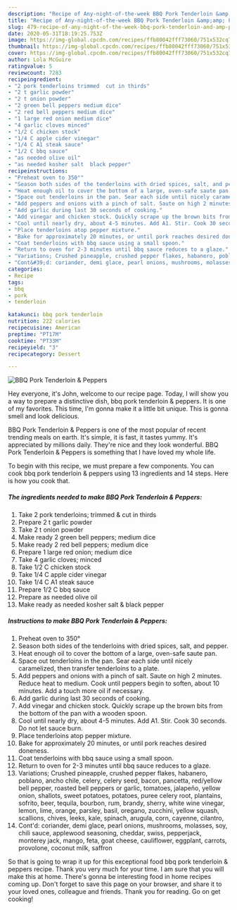 ```yaml
---
description: "Recipe of Any-night-of-the-week BBQ Pork Tenderloin &amp;amp; Peppers"
title: "Recipe of Any-night-of-the-week BBQ Pork Tenderloin &amp;amp; Peppers"
slug: 479-recipe-of-any-night-of-the-week-bbq-pork-tenderloin-and-amp-peppers
date: 2020-05-31T18:19:25.753Z
image: https://img-global.cpcdn.com/recipes/ffb80042fff73060/751x532cq70/bbq-pork-tenderloin-peppers-recipe-main-photo.jpg
thumbnail: https://img-global.cpcdn.com/recipes/ffb80042fff73060/751x532cq70/bbq-pork-tenderloin-peppers-recipe-main-photo.jpg
cover: https://img-global.cpcdn.com/recipes/ffb80042fff73060/751x532cq70/bbq-pork-tenderloin-peppers-recipe-main-photo.jpg
author: Lola McGuire
ratingvalue: 5
reviewcount: 7283
recipeingredient:
- "2 pork tenderloins trimmed  cut in thirds"
- "2 t garlic powder"
- "2 t onion powder"
- "2 green bell peppers medium dice"
- "2 red bell peppers medium dice"
- "1 large red onion medium dice"
- "4 garlic cloves minced"
- "1/2 C chicken stock"
- "1/4 C apple cider vinegar"
- "1/4 C A1 steak sauce"
- "1/2 C bbq sauce"
- "as needed olive oil"
- "as needed kosher salt  black pepper"
recipeinstructions:
- "Preheat oven to 350°"
- "Season both sides of the tenderloins with dried spices, salt, and pepper."
- "Heat enough oil to cover the bottom of a large, oven-safe saute pan."
- "Space out tenderloins in the pan. Sear each side until nicely caramelized, then transfer tenderloins to a plate."
- "Add peppers and onions with a pinch of salt. Saute on high 2 minutes. Reduce heat to medium. Cook until peppers begin to soften, about 10 minutes. Add a touch more oil if necessary."
- "Add garlic during last 30 seconds of cooking."
- "Add vinegar and chicken stock. Quickly scrape up the brown bits from the bottom of the pan with a wooden spoon."
- "Cool until nearly dry, about 4-5 minutes. Add A1. Stir. Cook 30 seconds. Do not let sauce burn."
- "Place tenderloins atop pepper mixture."
- "Bake for approximately 20 minutes, or until pork reaches desired doneness."
- "Coat tenderloins with bbq sauce using a small spoon."
- "Return to oven for 2-3 minutes until bbq sauce reduces to a glaze."
- "Variations; Crushed pineapple, crushed pepper flakes, habanero, poblano, ancho chile, celery, celery seed, bacon, pancetta, red/yellow bell pepper, roasted bell peppers or garlic, tomatoes, jalapeño, yellow onion, shallots, sweet potatoes, potatoes, puree celery root, plantains, sofrito, beer, tequila, bourbon, rum, brandy, sherry, white wine vinegar, lemon, lime, orange, parsley, basil, oregano, zucchini, yellow squash, scallions, chives, leeks, kale, spinach, arugula, corn, cayenne, cilantro,"
- "Cont&#39;d: coriander, demi glace, pearl onions, mushrooms, molasses, soy, chili sauce, applewood seasoning, cheddar, swiss, pepperjack, monterey jack, mango, feta, goat cheese, cauliflower, eggplant, carrots, provolone, coconut milk, saffron"
categories:
- Recipe
tags:
- bbq
- pork
- tenderloin

katakunci: bbq pork tenderloin 
nutrition: 222 calories
recipecuisine: American
preptime: "PT17M"
cooktime: "PT33M"
recipeyield: "3"
recipecategory: Dessert

---
```



![BBQ Pork Tenderloin &amp; Peppers](https://img-global.cpcdn.com/recipes/ffb80042fff73060/751x532cq70/bbq-pork-tenderloin-peppers-recipe-main-photo.jpg)

Hey everyone, it's John, welcome to our recipe page. Today, I will show you a way to prepare a distinctive dish, bbq pork tenderloin &amp; peppers. It is one of my favorites. This time, I'm gonna make it a little bit unique. This is gonna smell and look delicious.

BBQ Pork Tenderloin &amp; Peppers is one of the most popular of recent trending meals on earth. It's simple, it is fast, it tastes yummy. It's appreciated by millions daily. They're nice and they look wonderful. BBQ Pork Tenderloin &amp; Peppers is something that I have loved my whole life.




To begin with this recipe, we must prepare a few components. You can cook bbq pork tenderloin &amp; peppers using 13 ingredients and 14 steps. Here is how you cook that.

<!--inarticleads1-->

##### The ingredients needed to make BBQ Pork Tenderloin &amp; Peppers:

1. Take 2 pork tenderloins; trimmed &amp; cut in thirds
1. Prepare 2 t garlic powder
1. Take 2 t onion powder
1. Make ready 2 green bell peppers; medium dice
1. Make ready 2 red bell peppers; medium dice
1. Prepare 1 large red onion; medium dice
1. Take 4 garlic cloves; minced
1. Take 1/2 C chicken stock
1. Take 1/4 C apple cider vinegar
1. Take 1/4 C A1 steak sauce
1. Prepare 1/2 C bbq sauce
1. Prepare as needed olive oil
1. Make ready as needed kosher salt &amp; black pepper




<!--inarticleads2-->

##### Instructions to make BBQ Pork Tenderloin &amp; Peppers:

1. Preheat oven to 350°
1. Season both sides of the tenderloins with dried spices, salt, and pepper.
1. Heat enough oil to cover the bottom of a large, oven-safe saute pan.
1. Space out tenderloins in the pan. Sear each side until nicely caramelized, then transfer tenderloins to a plate.
1. Add peppers and onions with a pinch of salt. Saute on high 2 minutes. Reduce heat to medium. Cook until peppers begin to soften, about 10 minutes. Add a touch more oil if necessary.
1. Add garlic during last 30 seconds of cooking.
1. Add vinegar and chicken stock. Quickly scrape up the brown bits from the bottom of the pan with a wooden spoon.
1. Cool until nearly dry, about 4-5 minutes. Add A1. Stir. Cook 30 seconds. Do not let sauce burn.
1. Place tenderloins atop pepper mixture.
1. Bake for approximately 20 minutes, or until pork reaches desired doneness.
1. Coat tenderloins with bbq sauce using a small spoon.
1. Return to oven for 2-3 minutes until bbq sauce reduces to a glaze.
1. Variations; Crushed pineapple, crushed pepper flakes, habanero, poblano, ancho chile, celery, celery seed, bacon, pancetta, red/yellow bell pepper, roasted bell peppers or garlic, tomatoes, jalapeño, yellow onion, shallots, sweet potatoes, potatoes, puree celery root, plantains, sofrito, beer, tequila, bourbon, rum, brandy, sherry, white wine vinegar, lemon, lime, orange, parsley, basil, oregano, zucchini, yellow squash, scallions, chives, leeks, kale, spinach, arugula, corn, cayenne, cilantro,
1. Cont&#39;d: coriander, demi glace, pearl onions, mushrooms, molasses, soy, chili sauce, applewood seasoning, cheddar, swiss, pepperjack, monterey jack, mango, feta, goat cheese, cauliflower, eggplant, carrots, provolone, coconut milk, saffron




So that is going to wrap it up for this exceptional food bbq pork tenderloin &amp; peppers recipe. Thank you very much for your time. I am sure that you will make this at home. There's gonna be interesting food in home recipes coming up. Don't forget to save this page on your browser, and share it to your loved ones, colleague and friends. Thank you for reading. Go on get cooking!
